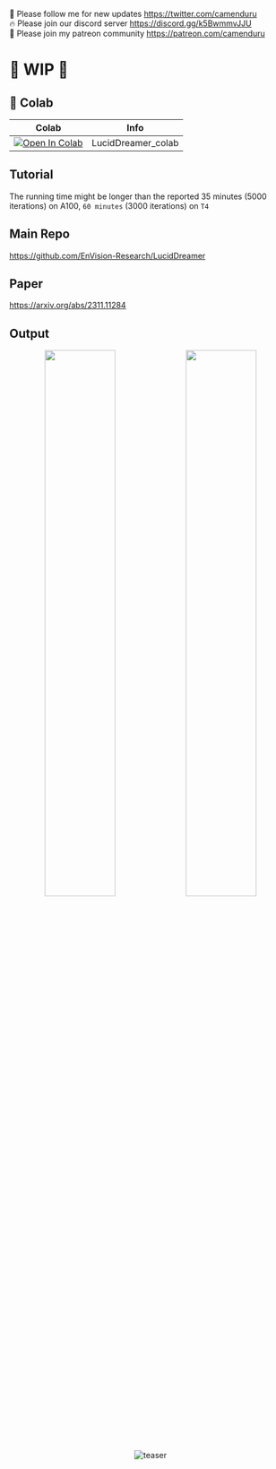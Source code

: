 🐣 Please follow me for new updates https://twitter.com/camenduru <br />
🔥 Please join our discord server https://discord.gg/k5BwmmvJJU <br />
🥳 Please join my patreon community https://patreon.com/camenduru <br />

# 🚦 WIP 🚦

## 🦒 Colab

| Colab | Info
| --- | --- |
[![Open In Colab](https://colab.research.google.com/assets/colab-badge.svg)](https://colab.research.google.com/github/camenduru/LucidDreamer-colab/blob/main/LucidDreamer_colab.ipynb) | LucidDreamer_colab

## Tutorial
The running time might be longer than the reported 35 minutes (5000 iterations) on A100, `60 minutes` (3000 iterations) on `T4`

## Main Repo
https://github.com/EnVision-Research/LucidDreamer

## Paper
https://arxiv.org/abs/2311.11284

## Output

<div align=center>
<img src="https://github.com/EnVision-Research/LucidDreamer/blob/main/resources/gif/demo-1.gif" width="50%"/><img src="https://github.com/EnVision-Research/LucidDreamer/blob/main/resources/gif/demo-2.gif" width="50%"/> 

![teaser](https://github.com/camenduru/LucidDreamer-colab/assets/54370274/4832cef3-c8d7-46b6-a88e-7d406e68da57)
